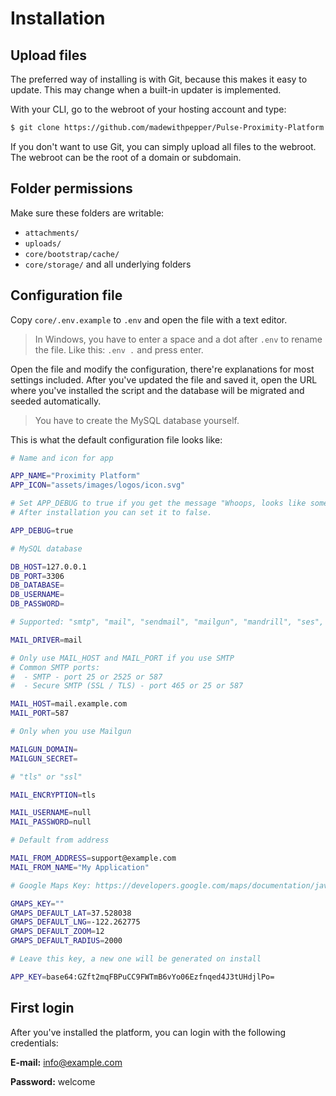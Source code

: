 # Installation

## Upload files

The preferred way of installing is with Git, because this makes it easy to update. This may change when a built-in updater is implemented.

With your CLI, go to the webroot of your hosting account and type:

``` bash
$ git clone https://github.com/madewithpepper/Pulse-Proximity-Platform.git .
```
If you don't want to use Git, you can simply upload all files to the webroot. The webroot can be the root of a domain or subdomain.

## Folder permissions

Make sure these folders are writable:

 - `attachments/`
 - `uploads/`
 - `core/bootstrap/cache/`
 - `core/storage/` and all underlying folders

## Configuration file

Copy `core/.env.example` to `.env` and open the file with a text editor.

> In Windows, you have to enter a space and a dot after `.env` to rename the file. Like this: `.env .` and press enter.

Open the file and modify the configuration, there're explanations for most settings included. After you've updated the file and saved it, open the URL where you've installed the script and the database will be migrated and seeded automatically.

> You have to create the MySQL database yourself.

This is what the default configuration file looks like:

``` bash
# Name and icon for app

APP_NAME="Proximity Platform"
APP_ICON="assets/images/logos/icon.svg"

# Set APP_DEBUG to true if you get the message "Whoops, looks like something went wrong.".
# After installation you can set it to false.

APP_DEBUG=true

# MySQL database

DB_HOST=127.0.0.1
DB_PORT=3306
DB_DATABASE=
DB_USERNAME=
DB_PASSWORD=

# Supported: "smtp", "mail", "sendmail", "mailgun", "mandrill", "ses", "sparkpost", "log"

MAIL_DRIVER=mail

# Only use MAIL_HOST and MAIL_PORT if you use SMTP
# Common SMTP ports:
#  - SMTP - port 25 or 2525 or 587
#  - Secure SMTP (SSL / TLS) - port 465 or 25 or 587

MAIL_HOST=mail.example.com
MAIL_PORT=587

# Only when you use Mailgun

MAILGUN_DOMAIN=
MAILGUN_SECRET=

# "tls" or "ssl"

MAIL_ENCRYPTION=tls

MAIL_USERNAME=null
MAIL_PASSWORD=null

# Default from address

MAIL_FROM_ADDRESS=support@example.com
MAIL_FROM_NAME="My Application"

# Google Maps Key: https://developers.google.com/maps/documentation/javascript/get-api-key

GMAPS_KEY=""
GMAPS_DEFAULT_LAT=37.528038
GMAPS_DEFAULT_LNG=-122.262775
GMAPS_DEFAULT_ZOOM=12
GMAPS_DEFAULT_RADIUS=2000

# Leave this key, a new one will be generated on install

APP_KEY=base64:GZft2mqFBPuCC9FWTmB6vYo06Ezfnqed4J3tUHdjlPo=
```

## First login

After you've installed the platform, you can login with the following credentials:

**E-mail:** info@example.com

**Password:** welcome
